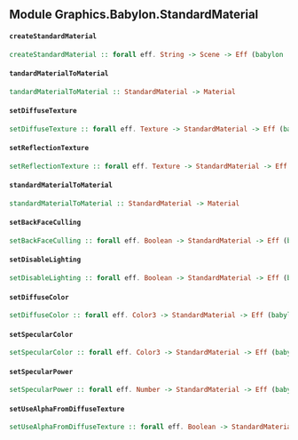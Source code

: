 ## Module Graphics.Babylon.StandardMaterial

#### `createStandardMaterial`

``` purescript
createStandardMaterial :: forall eff. String -> Scene -> Eff (babylon :: BABYLON | eff) StandardMaterial
```

#### `tandardMaterialToMaterial`

``` purescript
tandardMaterialToMaterial :: StandardMaterial -> Material
```

#### `setDiffuseTexture`

``` purescript
setDiffuseTexture :: forall eff. Texture -> StandardMaterial -> Eff (babylon :: BABYLON | eff) Unit
```

#### `setReflectionTexture`

``` purescript
setReflectionTexture :: forall eff. Texture -> StandardMaterial -> Eff (babylon :: BABYLON | eff) Unit
```

#### `standardMaterialToMaterial`

``` purescript
standardMaterialToMaterial :: StandardMaterial -> Material
```

#### `setBackFaceCulling`

``` purescript
setBackFaceCulling :: forall eff. Boolean -> StandardMaterial -> Eff (babylon :: BABYLON | eff) Unit
```

#### `setDisableLighting`

``` purescript
setDisableLighting :: forall eff. Boolean -> StandardMaterial -> Eff (babylon :: BABYLON | eff) Unit
```

#### `setDiffuseColor`

``` purescript
setDiffuseColor :: forall eff. Color3 -> StandardMaterial -> Eff (babylon :: BABYLON | eff) Unit
```

#### `setSpecularColor`

``` purescript
setSpecularColor :: forall eff. Color3 -> StandardMaterial -> Eff (babylon :: BABYLON | eff) Unit
```

#### `setSpecularPower`

``` purescript
setSpecularPower :: forall eff. Number -> StandardMaterial -> Eff (babylon :: BABYLON | eff) Unit
```

#### `setUseAlphaFromDiffuseTexture`

``` purescript
setUseAlphaFromDiffuseTexture :: forall eff. Boolean -> StandardMaterial -> Eff (babylon :: BABYLON | eff) Unit
```


